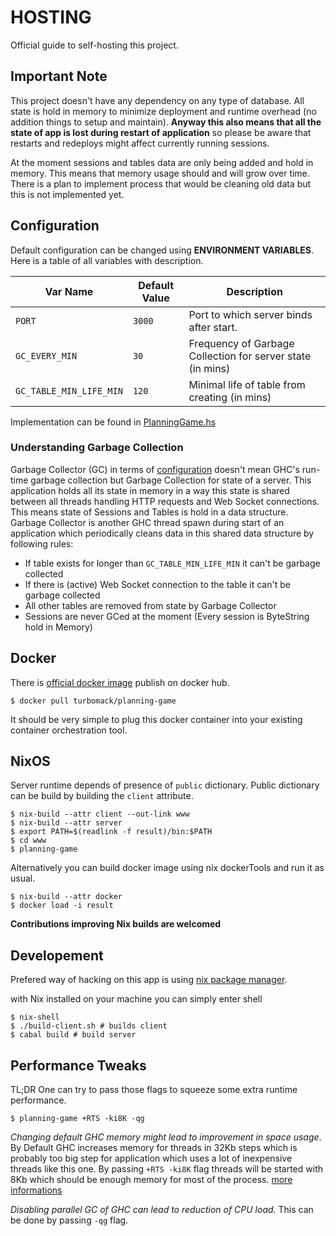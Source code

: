 # HOSTING

Official guide to self-hosting this project.

## Important Note

This project doesn't have any dependency on any type of database.
All state is hold in memory to minimize deployment and runtime overhead
(no addition things to setup and maintain).
**Anyway this also means that all the state of app is lost during restart
of application** so please be aware that restarts and redeploys might
affect currently running sessions.

At the moment sessions and tables data are only being added and hold in memory.
This means that memory usage should and will grow over time.
There is a plan to implement process that would be cleaning old data but
this is not implemented yet.

## Configuration

Default configuration can be changed using **ENVIRONMENT VARIABLES**.
Here is a table of all variables with description.

| Var Name                | Default Value | Description                                                |
| ----------------------- | ------------- | ---------------------------------------------------------- |
| `PORT`                  | `3000`        | Port to which server binds after start.                    |
| `GC_EVERY_MIN`          | `30`          | Frequency of Garbage Collection for server state (in mins) |
| `GC_TABLE_MIN_LIFE_MIN` | `120`         | Minimal life of table from creating (in mins)              |

Implementation can be found in [PlanningGame.hs](https://github.com/turboMaCk/planning-game/blob/master/server/PlanningGame.hs)

### Understanding Garbage Collection

Garbage Collector (GC) in terms of [configuration](#configuration) doesn't mean
GHC's run-time garbage collection but Garbage Collection for state of a server.
This application holds all its state in memory in a way this state is shared
between all threads handling HTTP requests and Web Socket connections.
This means state of Sessions and Tables is hold in a data structure.
Garbage Collector is another GHC thread spawn during start of an application
which periodically cleans data in this shared data structure by following rules:

- If table exists for longer than `GC_TABLE_MIN_LIFE_MIN` it can't be garbage collected
- If there is (active) Web Socket connection to the table it can't be garbage collected
- All other tables are removed from state by Garbage Collector
- Sessions are never GCed at the moment (Every session is ByteString hold in Memory)

## Docker

There is [official docker image](https://cloud.docker.com/u/turbomack/repository/docker/turbomack/planning-game)
publish on docker hub.

```
$ docker pull turbomack/planning-game
```

It should be very simple to plug this docker container
into your existing container orchestration tool.

## NixOS

Server runtime depends of presence of `public` dictionary.
Public dictionary can be build by building the `client` attribute.

```
$ nix-build --attr client --out-link www
$ nix-build --attr server
$ export PATH=$(readlink -f result)/bin:$PATH
$ cd www
$ planning-game
```

Alternatively you can build docker image using nix dockerTools
and run it as usual.

```
$ nix-build --attr docker
$ docker load -i result
```

**Contributions improving Nix builds are welcomed**

## Developement

Prefered way of hacking on this app is using [nix package manager](https://nixos.org/nix/).

with Nix installed on your machine you can simply enter shell

```
$ nix-shell
$ ./build-client.sh # builds client
$ cabal build # build server
```

## Performance Tweaks

TL;DR One can try to pass those flags to squeeze some extra runtime performance.

```
$ planning-game +RTS -ki8K -qg
```

*Changing default GHC memory might lead to improvement in space usage*.
By Default GHC increases memory for threads in 32Kb steps which is probably
too big step for application which uses a lot of inexpensive threads like this one.
By passing `+RTS -ki8K` flag threads will be started with 8Kb which should be enough
memory for most of the process.
[more informations](https://github.com/jaspervdj/websockets/issues/72#issuecomment-51074420)

*Disabling parallel GC of GHC can lead to reduction of CPU load.* This can be done by passing
`-qg` flag.
